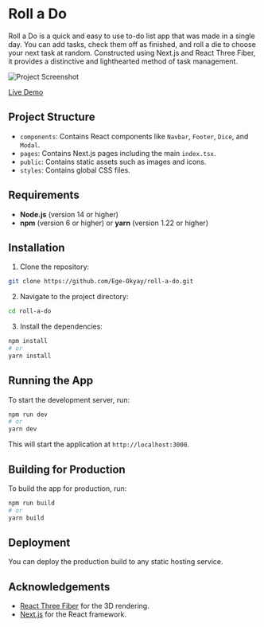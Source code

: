 # Roll a Do

Roll a Do is a quick and easy to use to-do list app that was made in a single day. You can add tasks, check them off as finished, and roll a die to choose your next task at random. Constructed using Next.js and React Three Fiber, it provides a distinctive and lighthearted method of task management.

![Project Screenshot](https://github.com/Ege-Okyay/roll-a-do/assets/83663983/405dd01c-cbce-4146-bf97-7d8712bd0fbe)

[Live Demo](https://roll-a-do.vercel.app)

## Project Structure

- `components`: Contains React components like `Navbar`, `Footer`, `Dice`, and `Modal`.
- `pages`: Contains Next.js pages including the main `index.tsx`.
- `public`: Contains static assets such as images and icons.
- `styles`: Contains global CSS files.

## Requirements

- **Node.js** (version 14 or higher)
- **npm** (version 6 or higher) or **yarn** (version 1.22 or higher)

## Installation

1. Clone the repository:
  ```bash
  git clone https://github.com/Ege-Okyay/roll-a-do.git
  ```
2. Navigate to the project directory:
  ```bash
  cd roll-a-do
  ```
3. Install the dependencies:
  ```bash
  npm install
  # or
  yarn install
  ```

## Running the App

To start the development server, run:
```bash
npm run dev
# or
yarn dev
```

This will start the application at `http://localhost:3000`.

## Building for Production

To build the app for production, run:
```bash
npm run build
# or
yarn build
```

## Deployment

You can deploy the production build to any static hosting service.

## Acknowledgements

- [React Three Fiber](https://github.com/pmndrs/react-three-fiber) for the 3D rendering.
- [Next.js](https://nextjs.org/) for the React framework.
